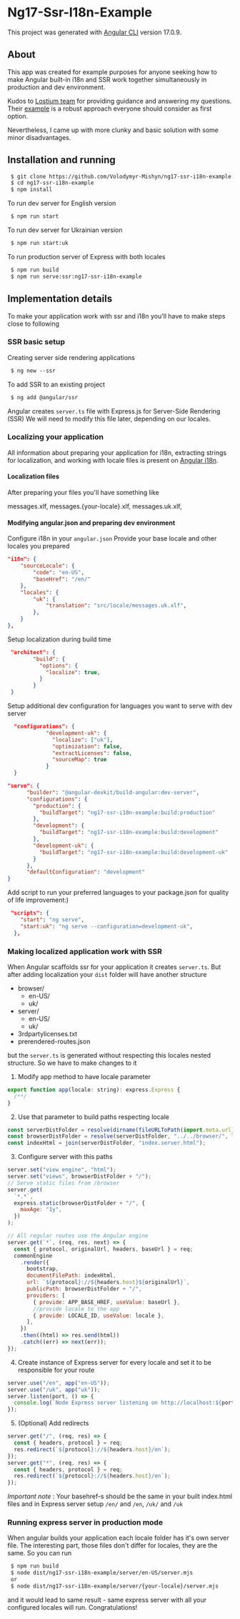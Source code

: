 # Ng17-Ssr-I18n-Example

This project was generated with [Angular CLI](https://github.com/angular/angular-cli) version 17.0.9.

## About

This app was created for example purposes for anyone seeking how to make Angular built-in i18n and SSR work together simultaneously in production and dev environment.

Kudos to [Lostium team](https://lostium.com/en/) for providing guidance and answering my questions. Their [example](https://github.com/lostium/ssr-i18n-angular17) is a robust approach everyone should consider as first option.

Nevertheless, I came up with more clunky and basic solution with some minor disadvantages.

## Installation and running

```txt
 $ git clone https://github.com/Volodymyr-Mishyn/ng17-ssr-i18n-example.git
 $ cd ng17-ssr-i18n-example
 $ npm install
```

To run dev server for English version

```txt
 $ npm run start
```

To run dev server for Ukrainian version

```txt
 $ npm run start:uk
```

To run production server of Express with both locales

```txt
 $ npm run build
 $ npm run serve:ssr:ng17-ssr-i18n-example
```

## Implementation details

To make your application work with ssr and i18n you'll have to make steps close to following

### SSR basic setup

Creating server side rendering applications

```txt
 $ ng new --ssr
```

To add SSR to an existing project

```txt
 $ ng add @angular/ssr
```

Angular creates `server.ts` file with Express.js for Server-Side Rendering (SSR)
We will need to modify this file later, depending on our locales.

### Localizing your application

All information about preparing your application for i18n, extracting strings for localization, and working with locale files is present on [Angular i18n](https://angular.dev/guide/i18n).

#### Localization files

After preparing your files you'll have something like

messages.xlf,
messages.{your-locale}.xlf,
messages.uk.xlf,

#### Modifying angular.json and preparing dev environment

Configure i18n in your `angular.json`
Provide your base locale and other locales you prepared

```json
"i18n": {
    "sourceLocale": {
        "code": "en-US",
        "baseHref": "/en/"
    },
    "locales": {
        "uk": {
            "translation": "src/locale/messages.uk.xlf",
        },
    }
},
```

Setup localization during build time

```json
 "architect": {
        "build": {
          "options": {
            "localize": true,
          }
        }
 }
```

Setup additional dev configuration for languages you want to serve with dev server

```json
  "configurations": {
            "development-uk": {
              "localize": ["uk"],
              "optimization": false,
              "extractLicenses": false,
              "sourceMap": true
            }
  }
```

```json
"serve": {
      "builder": "@angular-devkit/build-angular:dev-server",
      "configurations": {
        "production": {
          "buildTarget": "ng17-ssr-i18n-example:build:production"
        },
        "development": {
          "buildTarget": "ng17-ssr-i18n-example:build:development"
        },
        "development-uk": {
          "buildTarget": "ng17-ssr-i18n-example:build:development-uk"
        }
      },
      "defaultConfiguration": "development"
}
```

Add script to run your preferred languages to your package.json for quality of life improvement:)

```json
 "scripts": {
    "start": "ng serve",
    "start:uk": "ng serve --configuration=development-uk",
  },
```

### Making localized application work with SSR

When Angular scaffolds ssr for your application it creates `server.ts`.
But after adding localization your `dist` folder will have another structure

- browser/
  - en-US/
  - uk/
- server/
  - en-US/
  - uk/
- 3rdpartylicenses.txt
- prerendered-routes.json

but the `server.ts` is generated without respecting this locales nested structure. So we have to make changes to it

1. Modify app method to have locale parameter

```js
export function app(locale: string): express.Express {
  /**/
}
```

2. Use that parameter to build paths respecting locale

```js
const serverDistFolder = resolve(dirname(fileURLToPath(import.meta.url)), "../", locale);
const browserDistFolder = resolve(serverDistFolder, "../../browser/", locale);
const indexHtml = join(serverDistFolder, "index.server.html");
```

3. Configure server with this paths

```js
server.set("view engine", "html");
server.set("views", browserDistFolder + "/");
// Serve static files from /browser
server.get(
  `*.*`,
  express.static(browserDistFolder + "/", {
    maxAge: "1y",
  })
);

// All regular routes use the Angular engine
server.get(`*`, (req, res, next) => {
  const { protocol, originalUrl, headers, baseUrl } = req;
  commonEngine
    .render({
      bootstrap,
      documentFilePath: indexHtml,
      url: `${protocol}://${headers.host}${originalUrl}`,
      publicPath: browserDistFolder + "/",
      providers: [
        { provide: APP_BASE_HREF, useValue: baseUrl },
        //provide locale to the app
        { provide: LOCALE_ID, useValue: locale },
      ],
    })
    .then((html) => res.send(html))
    .catch((err) => next(err));
});
```

4. Create instance of Express server for every locale and set it to be responsible for your route

```js
server.use("/en", app("en-US"));
server.use("/uk", app("uk"));
server.listen(port, () => {
  console.log(`Node Express server listening on http://localhost:${port}`);
});
```

5. (Optional) Add redirects

```js
server.get("/", (req, res) => {
  const { headers, protocol } = req;
  res.redirect(`${protocol}://${headers.host}/en`);
});
server.get("*", (req, res) => {
  const { headers, protocol } = req;
  res.redirect(`${protocol}://${headers.host}/en`);
});
```

_Important note_ : Your basehref-s should be the same in your built index.html files and in Express server setup
`/en/` and `/en`,
`/uk/` and `/uk`

### Running express server in production mode

When angular builds your application each locale folder has it's own server file.
The interesting part, those files don't differ for locales, they are the same.
So you can run

```txt
 $ npm run build
 $ node dist/ng17-ssr-i18n-example/server/en-US/server.mjs
 or
 $ node dist/ng17-ssr-i18n-example/server/{your-locale}/server.mjs
```

and it would lead to same result - same express server with all your configured locales will run.
Congratulations!
